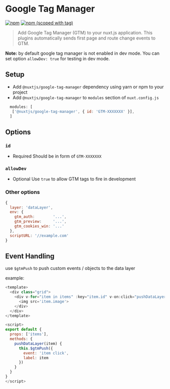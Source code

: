# Google Tag Manager
[![npm](https://img.shields.io/npm/dt/@nuxtjs/google-tag-manager.svg?style=flat-square)](https://www.npmjs.com/package/@nuxtjs/google-tag-manager)
[![npm (scoped with tag)](https://img.shields.io/npm/v/@nuxtjs/google-tag-manager/latest.svg?style=flat-square)](https://www.npmjs.com/package/@nuxtjs/google-tag-manager)

> Add Google Tag Manager (GTM) to your nuxt.js application.
This plugins automatically sends first page and route change events to GTM.

**Note:** by default google tag manager is not enabled in dev mode.
You can set option `allowDev: true` for testing in dev mode.

## Setup
- Add `@nuxtjs/google-tag-manager` dependency using yarn or npm to your project
- Add `@nuxtjs/google-tag-manager` to `modules` section of `nuxt.config.js`
```js
  modules: [
   ['@nuxtjs/google-tag-manager', { id: 'GTM-XXXXXXX' }],
  ]
```

## Options

### `id`
- Required
Should be in form of `GTM-XXXXXXX`

### `allowDev`
- Optional
Use `true` to allow GTM tags to fire in development

### Other options
```js
{
  layer: 'dataLayer',
  env: {
    gtm_auth:        '...',
    gtm_preview:     '...',
    gtm_cookies_win: '...'
  },
  scriptURL: '//example.com'
}
```

## Event Handling
use `$gtmPush` to push custom events / objects to the data layer

example:

```js
<template>
  <div class="grid">
    <div v-for="item in items" :key="item.id" v-on:click="pushDataLayer(item.name)">
      <img src='item.image'>
    </div>
  </div>
</template>

<script>
export default {
  props: ['items'],
  methods: {
    pushDataLayer(item) {
      this.$gtmPush({
        event: 'item click',
        label: item
      })
    }
  }
}
</script>
```
